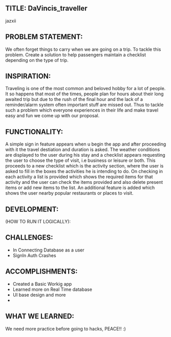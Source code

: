 ## TITLE: DaVincis_traveller
jazxii
## PROBLEM STATEMENT: 
We often forget things to carry when we are going on a trip. To tackle this problem. 
Create a solution to help passengers maintain a checklist depending on the type of trip.

## INSPIRATION: 
Traveling is one of the most common and beloved hobby for a lot of people. It so happens that most of the times,
people plan for hours about their long awaited trip but due to the rush of the final hour and the lack of a reminder/alarm system often important stuff are missed out.
Thus to tackle such a problem which everyone experiences in their life and make travel easy and fun we come up with our proposal.

## FUNCTIONALITY:
A simple sign in feature appears when u begin the app and after proceeding with it the travel destiation and duration is asked. The weather conditions are 
displayed to the user during his stay and a checklist appears requesting the user to choose the type of visit, i.e business or leisure or both. This proceeds to a new checklist
which is the activity section, where the user is asked to fill in the boxes the activities he is intending to do. On checking in each activity a list is provided which shows
the required items for that activity and the user can check the items provided and also delete present items or add new items to the list. An additional feature is added
which shows the user nearby popular restaurants or places to visit.

## DEVELOPMENT: 

(HOW TO RUN IT LOGICALLY):

## CHALLENGES: 
- In Connecting Database as a user
- SignIn Auth Crashes

## ACCOMPLISHMENTS:
- Created a Basic Workig app
- Learned more on Real Time database
- UI base design and more
- 

## WHAT WE LEARNED:
We need more practice before going to hacks, PEACE!! :)


